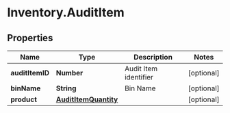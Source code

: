 # Inventory.AuditItem

## Properties

Name | Type | Description | Notes
------------ | ------------- | ------------- | -------------
**auditItemID** | **Number** | Audit Item identifier | [optional] 
**binName** | **String** | Bin Name | [optional] 
**product** | [**AuditItemQuantity**](.md) |  | [optional] 


